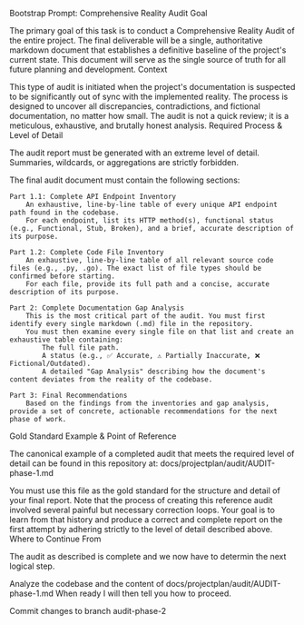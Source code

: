 Bootstrap Prompt: Comprehensive Reality Audit
Goal

The primary goal of this task is to conduct a Comprehensive Reality Audit of the entire project. The final deliverable will be a single, authoritative markdown document that establishes a definitive baseline of the project's current state. This document will serve as the single source of truth for all future planning and development.
Context

This type of audit is initiated when the project's documentation is suspected to be significantly out of sync with the implemented reality. The process is designed to uncover all discrepancies, contradictions, and fictional documentation, no matter how small. The audit is not a quick review; it is a meticulous, exhaustive, and brutally honest analysis.
Required Process & Level of Detail

The audit report must be generated with an extreme level of detail. Summaries, wildcards, or aggregations are strictly forbidden.

The final audit document must contain the following sections:

    Part 1.1: Complete API Endpoint Inventory
        An exhaustive, line-by-line table of every unique API endpoint path found in the codebase.
        For each endpoint, list its HTTP method(s), functional status (e.g., Functional, Stub, Broken), and a brief, accurate description of its purpose.

    Part 1.2: Complete Code File Inventory
        An exhaustive, line-by-line table of all relevant source code files (e.g., .py, .go). The exact list of file types should be confirmed before starting.
        For each file, provide its full path and a concise, accurate description of its purpose.

    Part 2: Complete Documentation Gap Analysis
        This is the most critical part of the audit. You must first identify every single markdown (.md) file in the repository.
        You must then examine every single file on that list and create an exhaustive table containing:
            The full file path.
            A status (e.g., ✅ Accurate, ⚠️ Partially Inaccurate, ❌ Fictional/Outdated).
            A detailed "Gap Analysis" describing how the document's content deviates from the reality of the codebase.

    Part 3: Final Recommendations
        Based on the findings from the inventories and gap analysis, provide a set of concrete, actionable recommendations for the next phase of work.

Gold Standard Example & Point of Reference

The canonical example of a completed audit that meets the required level of detail can be found in this repository at: docs/projectplan/audit/AUDIT-phase-1.md

You must use this file as the gold standard for the structure and detail of your final report. Note that the process of creating this reference audit involved several painful but necessary correction loops. Your goal is to learn from that history and produce a correct and complete report on the first attempt by adhering strictly to the level of detail described above.
Where to Continue From

The audit as described is complete and we now have to determin the next logical step.

Analyze the codebase and the content of docs/projectplan/audit/AUDIT-phase-1.md
When ready I will then tell you how to proceed.

Commit changes to branch audit-phase-2
